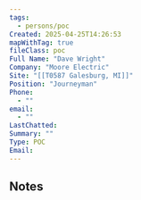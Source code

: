 ```yaml
---
tags:
  - persons/poc
Created: 2025-04-25T14:26:53
mapWithTag: true
fileClass: poc
Full Name: "Dave Wright"
Company: "Moore Electric"
Site: "[[T0587 Galesburg, MI]]"
Position: "Journeyman"
Phone:
  - ""
email:
  - ""
LastChatted: 
Summary: ""
Type: POC
Email:
---
```

## Notes

